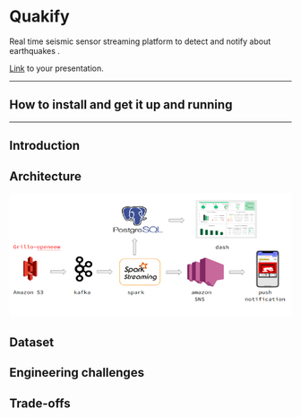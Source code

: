# Quakify

Real time seismic sensor streaming platform to detect and notify about earthquakes .

[Link](#) to your presentation.

<hr/>

## How to install and get it up and running


<hr/>

## Introduction

## Architecture
![Architecture](https://github.com/nidheesh6/earlyearthquake/blob/master/documents/pipeline.png)

## Dataset

## Engineering challenges

## Trade-offs
